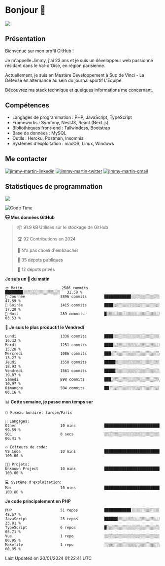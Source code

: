 # Bonjour 👋

![](https://komarev.com/ghpvc/?username=jimmy-martin&color=1a1b27)

## Présentation

Bienvenue sur mon profil GitHub !

Je m'appelle Jimmy, j'ai 23 ans et je suis un développeur web passionné résidant dans le Val-d'Oise, en région parisienne.

Actuellement, je suis en Mastère Développement à Sup de Vinci - La Défense en alternance au sein du journal sportif L'Equipe.

Découvrez ma stack technique et quelques informations me concernant.

## Compétences

- Langages de programmation : PHP, JavaScript, TypeScript
- Frameworks : Symfony, NestJS, React (Next.js)
- Bibliothèques front-end : Tailwindcss, Bootstrap
- Base de données : MySQL
- Outils : Heroku, Postman, Insomnia
- Systèmes d'exploitation : macOS, Linux, Windows

## Me contacter

<p>
<a href="https://www.linkedin.com/in/jimmy-martin-dev/" target="_blank"><img align="center" src="https://img.shields.io/badge/-LinkedIn-0077B5?style=for-the-badge&logo=Linkedin&logoColor=white" alt="jimmy-martin-linkedin"/></a>
<a href="https://twitter.com/jimmydev_" target="_blank"><img align="center" src="https://img.shields.io/badge/-Twitter-1DA1F2?style=for-the-badge&logo=Twitter&logoColor=white" alt="jimmy-martin-twitter"/></a>
<a href="mailto:jimmy.martin952@gmail.com" target="_blank"><img align="center" src="https://img.shields.io/badge/gmail-D14836?style=for-the-badge&logo=gmail&logoColor=white" alt="jimmy-martin-gmail"/></a>
</p>

## Statistiques de programmation

<a href="https://github-readme-stats.vercel.app/api/top-langs/?username=jimmy-martin&layout=compact">
  <img align="center" src="https://github-readme-stats.vercel.app/api/top-langs/?username=jimmy-martin&layout=compact"/>
</a>

<!--START_SECTION:waka-->
![Code Time](http://img.shields.io/badge/Code%20Time-1%2C937%20hrs%2057%20mins-blue)

**🐱 Mes données GitHub** 

> 📦 91.9 kB Utilisés sur le stockage de GitHub 
 > 
> 🏆 92 Contributions en 2024
 > 
> 🚫 N'a pas choisi d'embaucher
 > 
> 📜 35 dépots publiques 
 > 
> 🔑 12 dépots privés 
 > 
**Je suis un 🐤 du matin** 

```text
🌞 Matin                  2586 commits        ████████░░░░░░░░░░░░░░░░░   31.59 % 
🌆 Journée                3896 commits        ████████████░░░░░░░░░░░░░   47.59 % 
🌃 Soirée                 1415 commits        ████░░░░░░░░░░░░░░░░░░░░░   17.29 % 
🌙 Nuit                   289 commits         █░░░░░░░░░░░░░░░░░░░░░░░░   03.53 % 
```
📅 **Je suis le plus productif le Vendredi** 

```text
Lundi                    1336 commits        ████░░░░░░░░░░░░░░░░░░░░░   16.32 % 
Mardi                    1251 commits        ████░░░░░░░░░░░░░░░░░░░░░   15.28 % 
Mercredi                 1086 commits        ███░░░░░░░░░░░░░░░░░░░░░░   13.27 % 
Jeudi                    1550 commits        █████░░░░░░░░░░░░░░░░░░░░   18.93 % 
Vendredi                 1561 commits        █████░░░░░░░░░░░░░░░░░░░░   19.07 % 
Samedi                   898 commits         ███░░░░░░░░░░░░░░░░░░░░░░   10.97 % 
Dimanche                 504 commits         ██░░░░░░░░░░░░░░░░░░░░░░░   06.16 % 
```


📊 **Cette semaine, je passe mon temps sur** 

```text
🕑︎ Fuseau horaire: Europe/Paris

💬 Langages: 
Other                    10 mins             █████████████████████████   99.59 % 
SQL                      0 secs              ░░░░░░░░░░░░░░░░░░░░░░░░░   00.41 % 

🔥 Éditeurs de code: 
VS Code                  10 mins             █████████████████████████   100.00 % 

🐱‍💻 Projets: 
Unknown Project          10 mins             █████████████████████████   100.00 % 

💻 Système d'exploitation: 
Mac                      10 mins             █████████████████████████   100.00 % 
```

**Je code principalement en PHP** 

```text
PHP                      51 repos            ████████████░░░░░░░░░░░░░   48.57 % 
JavaScript               25 repos            ██████░░░░░░░░░░░░░░░░░░░   23.81 % 
TypeScript               6 repos             █░░░░░░░░░░░░░░░░░░░░░░░░   05.71 % 
Vue                      1 repo              ░░░░░░░░░░░░░░░░░░░░░░░░░   00.95 % 
Makefile                 1 repo              ░░░░░░░░░░░░░░░░░░░░░░░░░   00.95 % 
```




 Last Updated on 20/01/2024 01:22:41 UTC
<!--END_SECTION:waka-->


